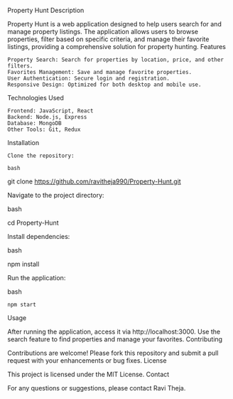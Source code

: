 Property Hunt
Description

Property Hunt is a web application designed to help users search for and manage property listings. The application allows users to browse properties, filter based on specific criteria, and manage their favorite listings, providing a comprehensive solution for property hunting.
Features

    Property Search: Search for properties by location, price, and other filters.
    Favorites Management: Save and manage favorite properties.
    User Authentication: Secure login and registration.
    Responsive Design: Optimized for both desktop and mobile use.

Technologies Used

    Frontend: JavaScript, React
    Backend: Node.js, Express
    Database: MongoDB
    Other Tools: Git, Redux

Installation

    Clone the repository:

    bash

git clone https://github.com/ravitheja990/Property-Hunt.git

Navigate to the project directory:

bash

cd Property-Hunt

Install dependencies:

bash

npm install

Run the application:

bash

    npm start

Usage

After running the application, access it via http://localhost:3000. Use the search feature to find properties and manage your favorites.
Contributing

Contributions are welcome! Please fork this repository and submit a pull request with your enhancements or bug fixes.
License

This project is licensed under the MIT License.
Contact

For any questions or suggestions, please contact Ravi Theja.
